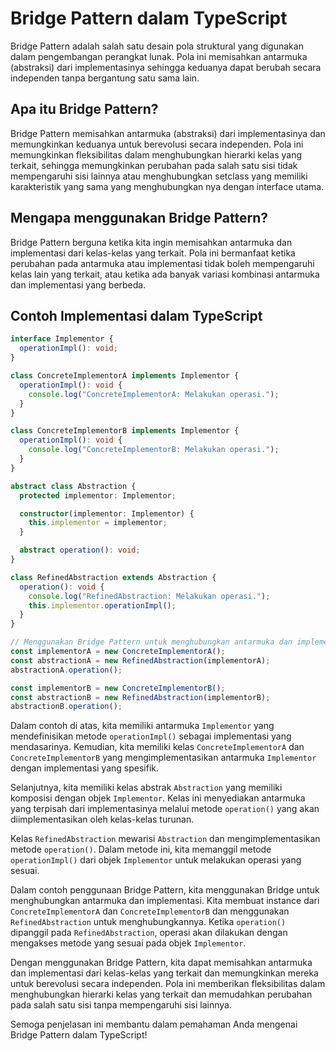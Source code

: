 # Bridge Pattern dalam TypeScript

Bridge Pattern adalah salah satu desain pola struktural yang digunakan dalam pengembangan perangkat lunak. Pola ini memisahkan antarmuka (abstraksi) dari implementasinya sehingga keduanya dapat berubah secara independen tanpa bergantung satu sama lain.


## Apa itu Bridge Pattern?

Bridge Pattern memisahkan antarmuka (abstraksi) dari implementasinya dan memungkinkan keduanya untuk berevolusi secara independen. Pola ini memungkinkan fleksibilitas dalam menghubungkan hierarki kelas yang terkait, sehingga memungkinkan perubahan pada salah satu sisi tidak mempengaruhi sisi lainnya atau menghubungkan setclass yang memiliki karakteristik yang sama yang menghubungkan nya dengan interface utama.

## Mengapa menggunakan Bridge Pattern?

Bridge Pattern berguna ketika kita ingin memisahkan antarmuka dan implementasi dari kelas-kelas yang terkait. Pola ini bermanfaat ketika perubahan pada antarmuka atau implementasi tidak boleh mempengaruhi kelas lain yang terkait, atau ketika ada banyak variasi kombinasi antarmuka dan implementasi yang berbeda.

## Contoh Implementasi dalam TypeScript

```typescript
interface Implementor {
  operationImpl(): void;
}

class ConcreteImplementorA implements Implementor {
  operationImpl(): void {
    console.log("ConcreteImplementorA: Melakukan operasi.");
  }
}

class ConcreteImplementorB implements Implementor {
  operationImpl(): void {
    console.log("ConcreteImplementorB: Melakukan operasi.");
  }
}

abstract class Abstraction {
  protected implementor: Implementor;

  constructor(implementor: Implementor) {
    this.implementor = implementor;
  }

  abstract operation(): void;
}

class RefinedAbstraction extends Abstraction {
  operation(): void {
    console.log("RefinedAbstraction: Melakukan operasi.");
    this.implementor.operationImpl();
  }
}

// Menggunakan Bridge Pattern untuk menghubungkan antarmuka dan implementasi
const implementorA = new ConcreteImplementorA();
const abstractionA = new RefinedAbstraction(implementorA);
abstractionA.operation();

const implementorB = new ConcreteImplementorB();
const abstractionB = new RefinedAbstraction(implementorB);
abstractionB.operation();
```

Dalam contoh di atas, kita memiliki antarmuka `Implementor` yang mendefinisikan metode `operationImpl()` sebagai implementasi yang mendasarinya. Kemudian, kita memiliki kelas `ConcreteImplementorA` dan `ConcreteImplementorB` yang mengimplementasikan antarmuka `Implementor` dengan implementasi yang spesifik.

Selanjutnya, kita memiliki kelas abstrak `Abstraction` yang memiliki komposisi dengan objek `Implementor`. Kelas ini menyediakan antarmuka yang terpisah dari implementasinya melalui metode `operation()` yang akan diimplementasikan oleh kelas-kelas turunan.

Kelas `RefinedAbstraction` mewarisi `Abstraction` dan mengimplementasikan metode `operation()`. Dalam metode ini, kita memanggil metode `operationImpl()` dari objek `Implementor` untuk melakukan operasi yang sesuai.

Dalam contoh penggunaan Bridge Pattern, kita menggunakan Bridge untuk menghubungkan antarmuka dan implementasi. Kita membuat instance dari `ConcreteImplementorA` dan `ConcreteImplementorB` dan menggunakan `RefinedAbstraction` untuk menghubungkannya. Ketika `operation()` dipanggil pada `RefinedAbstraction`, operasi akan dilakukan dengan mengakses metode yang sesuai pada objek `Implementor`.

Dengan menggunakan Bridge Pattern, kita dapat memisahkan antarmuka dan implementasi dari kelas-kelas yang terkait dan memungkinkan mereka untuk berevolusi secara independen. Pola ini memberikan fleksibilitas dalam menghubungkan hierarki kelas yang terkait dan memudahkan perubahan pada salah satu sisi tanpa mempengaruhi sisi lainnya.

Semoga penjelasan ini membantu dalam pemahaman Anda mengenai Bridge Pattern dalam TypeScript!